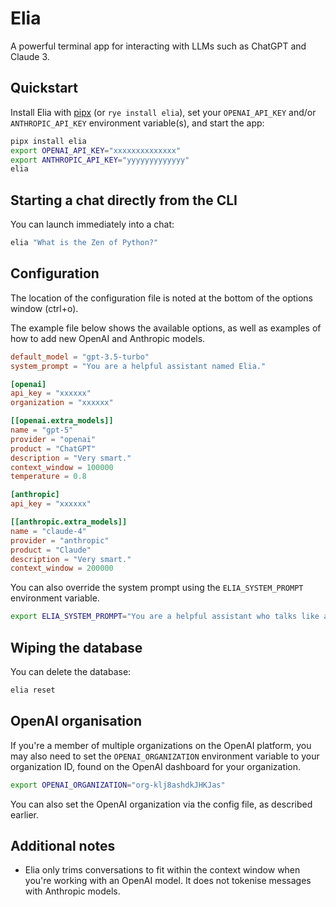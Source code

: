 # Elia

A powerful terminal app for interacting with LLMs such as ChatGPT and Claude 3.

## Quickstart

Install Elia with [pipx](https://github.com/pypa/pipx) (or `rye install elia`), set your `OPENAI_API_KEY` and/or `ANTHROPIC_API_KEY` environment variable(s),
and start the app:

```bash
pipx install elia
export OPENAI_API_KEY="xxxxxxxxxxxxxx"
export ANTHROPIC_API_KEY="yyyyyyyyyyyyy"
elia
```

## Starting a chat directly from the CLI

You can launch immediately into a chat:

```bash
elia "What is the Zen of Python?"
```

## Configuration

The location of the configuration file is noted at the bottom of
the options window (ctrl+o).

The example file below shows the available options, as well as examples of how to add new OpenAI and Anthropic models.

```toml
default_model = "gpt-3.5-turbo"
system_prompt = "You are a helpful assistant named Elia."

[openai]
api_key = "xxxxxx"
organization = "xxxxxx"

[[openai.extra_models]]
name = "gpt-5"
provider = "openai"
product = "ChatGPT"
description = "Very smart."
context_window = 100000
temperature = 0.8

[anthropic]
api_key = "xxxxxx"

[[anthropic.extra_models]]
name = "claude-4"
provider = "anthropic"
product = "Claude"
description = "Very smart."
context_window = 200000
```

You can also override the system prompt using the `ELIA_SYSTEM_PROMPT` environment variable.

```bash
export ELIA_SYSTEM_PROMPT="You are a helpful assistant who talks like a pirate."
```

## Wiping the database

You can delete the database:

```bash
elia reset
```

## OpenAI organisation

If you're a member of multiple organizations on the OpenAI platform, you may also need to set the `OPENAI_ORGANIZATION` environment variable to your organization ID, found on the OpenAI dashboard for your organization.

```bash
export OPENAI_ORGANIZATION="org-klj8ashdkJHKJas"
```

You can also set the OpenAI organization via the config file,
as described earlier.

## Additional notes

- Elia only trims conversations to fit within the context window when you're working with an OpenAI model. It does not tokenise messages with Anthropic models.
